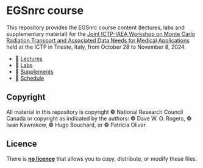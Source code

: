# EGSnrc course

This repository provides the EGSnrc course content (lectures, labs
and supplementary material) for the [Joint ICTP-IAEA Workshop on Monte Carlo Radiation Transport and Associated Data Needs for Medical Applications](https://indico.ictp.it/event/10516) held at the ICTP in Trieste, Italy, from October 28 to November 8, 2024.

- 💬 [Lectures]()
- 🔬 [Labs]()
- 📂 [Supplements]()
- 📆 [Schedule]()

## Copyright

All material in this repository is copyright **©** National Research Council Canada
or copyright as indicated by the authors: **©** Dave W. O. Rogers, **©** Iwan Kawrakow, **©** Hugo Bouchard, or **©** Patricia Oliver.

## Licence

There is [**no licence**](https://choosealicense.com/no-permission/) that allows
you to copy, distribute, or modify these files.
